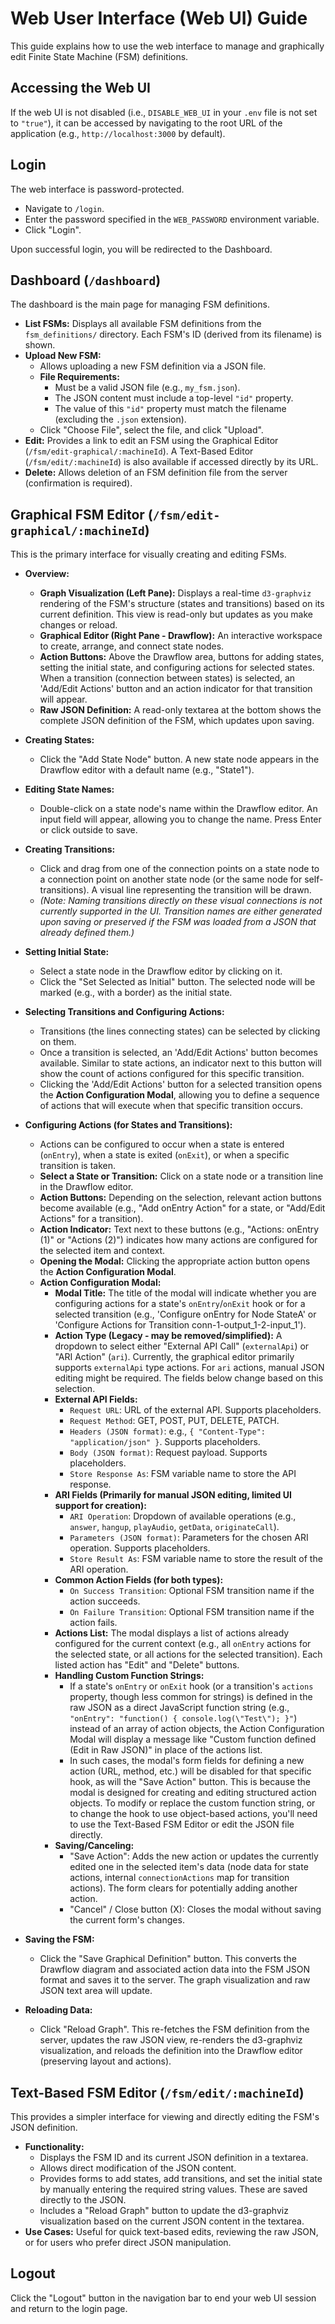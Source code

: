 # Web User Interface (Web UI) Guide

This guide explains how to use the web interface to manage and graphically edit Finite State Machine (FSM) definitions.

## Accessing the Web UI

If the web UI is not disabled (i.e., `DISABLE_WEB_UI` in your `.env` file is not set to `"true"`), it can be accessed by navigating to the root URL of the application (e.g., `http://localhost:3000` by default).

## Login

The web interface is password-protected.
*   Navigate to `/login`.
*   Enter the password specified in the `WEB_PASSWORD` environment variable.
*   Click "Login".

Upon successful login, you will be redirected to the Dashboard.

## Dashboard (`/dashboard`)

The dashboard is the main page for managing FSM definitions.

*   **List FSMs:** Displays all available FSM definitions from the `fsm_definitions/` directory. Each FSM's ID (derived from its filename) is shown.
*   **Upload New FSM:**
    *   Allows uploading a new FSM definition via a JSON file.
    *   **File Requirements:**
        *   Must be a valid JSON file (e.g., `my_fsm.json`).
        *   The JSON content must include a top-level `"id"` property.
        *   The value of this `"id"` property must match the filename (excluding the `.json` extension).
    *   Click "Choose File", select the file, and click "Upload".
*   **Edit:** Provides a link to edit an FSM using the Graphical Editor (`/fsm/edit-graphical/:machineId`). A Text-Based Editor (`/fsm/edit/:machineId`) is also available if accessed directly by its URL.
*   **Delete:** Allows deletion of an FSM definition file from the server (confirmation is required).

## Graphical FSM Editor (`/fsm/edit-graphical/:machineId`)

This is the primary interface for visually creating and editing FSMs.

*   **Overview:**
    *   **Graph Visualization (Left Pane):** Displays a real-time `d3-graphviz` rendering of the FSM's structure (states and transitions) based on its current definition. This view is read-only but updates as you make changes or reload.
    *   **Graphical Editor (Right Pane - Drawflow):** An interactive workspace to create, arrange, and connect state nodes.
    *   **Action Buttons:** Above the Drawflow area, buttons for adding states, setting the initial state, and configuring actions for selected states. When a transition (connection between states) is selected, an 'Add/Edit Actions' button and an action indicator for that transition will appear.
    *   **Raw JSON Definition:** A read-only textarea at the bottom shows the complete JSON definition of the FSM, which updates upon saving.

*   **Creating States:**
    *   Click the "Add State Node" button. A new state node appears in the Drawflow editor with a default name (e.g., "State1").
*   **Editing State Names:**
    *   Double-click on a state node's name within the Drawflow editor. An input field will appear, allowing you to change the name. Press Enter or click outside to save.
*   **Creating Transitions:**
    *   Click and drag from one of the connection points on a state node to a connection point on another state node (or the same node for self-transitions). A visual line representing the transition will be drawn.
    *   *(Note: Naming transitions directly on these visual connections is not currently supported in the UI. Transition names are either generated upon saving or preserved if the FSM was loaded from a JSON that already defined them.)*
*   **Setting Initial State:**
    *   Select a state node in the Drawflow editor by clicking on it.
    *   Click the "Set Selected as Initial" button. The selected node will be marked (e.g., with a border) as the initial state.
*   **Selecting Transitions and Configuring Actions:**
    *   Transitions (the lines connecting states) can be selected by clicking on them.
    *   Once a transition is selected, an 'Add/Edit Actions' button becomes available. Similar to state actions, an indicator next to this button will show the count of actions configured for this specific transition.
    *   Clicking the 'Add/Edit Actions' button for a selected transition opens the **Action Configuration Modal**, allowing you to define a sequence of actions that will execute when that specific transition occurs.
*   **Configuring Actions (for States and Transitions):**
    *   Actions can be configured to occur when a state is entered (`onEntry`), when a state is exited (`onExit`), or when a specific transition is taken.
    *   **Select a State or Transition:** Click on a state node or a transition line in the Drawflow editor.
    *   **Action Buttons:** Depending on the selection, relevant action buttons become available (e.g., "Add onEntry Action" for a state, or "Add/Edit Actions" for a transition).
    *   **Action Indicator:** Text next to these buttons (e.g., "Actions: onEntry (1)" or "Actions (2)") indicates how many actions are configured for the selected item and context.
    *   **Opening the Modal:** Clicking the appropriate action button opens the **Action Configuration Modal**.
    *   **Action Configuration Modal:**
        *   **Modal Title:** The title of the modal will indicate whether you are configuring actions for a state's `onEntry`/`onExit` hook or for a selected transition (e.g., 'Configure onEntry for Node StateA' or 'Configure Actions for Transition conn-1-output_1-2-input_1').
        *   **Action Type (Legacy - may be removed/simplified):** A dropdown to select either "External API Call" (`externalApi`) or "ARI Action" (`ari`). Currently, the graphical editor primarily supports `externalApi` type actions. For `ari` actions, manual JSON editing might be required. The fields below change based on this selection.
        *   **External API Fields:**
            *   `Request URL`: URL of the external API. Supports placeholders.
            *   `Request Method`: GET, POST, PUT, DELETE, PATCH.
            *   `Headers (JSON format)`: e.g., `{ "Content-Type": "application/json" }`. Supports placeholders.
            *   `Body (JSON format)`: Request payload. Supports placeholders.
            *   `Store Response As`: FSM variable name to store the API response.
        *   **ARI Fields (Primarily for manual JSON editing, limited UI support for creation):**
            *   `ARI Operation`: Dropdown of available operations (e.g., `answer`, `hangup`, `playAudio`, `getData`, `originateCall`).
            *   `Parameters (JSON format)`: Parameters for the chosen ARI operation. Supports placeholders.
            *   `Store Result As`: FSM variable name to store the result of the ARI operation.
        *   **Common Action Fields (for both types):**
            *   `On Success Transition`: Optional FSM transition name if the action succeeds.
            *   `On Failure Transition`: Optional FSM transition name if the action fails.
        *   **Actions List:** The modal displays a list of actions already configured for the current context (e.g., all `onEntry` actions for the selected state, or all actions for the selected transition). Each listed action has "Edit" and "Delete" buttons.
        *   **Handling Custom Function Strings:**
            *   If a state's `onEntry` or `onExit` hook (or a transition's `actions` property, though less common for strings) is defined in the raw JSON as a direct JavaScript function string (e.g., `"onEntry": "function() { console.log(\"Test\"); }"`) instead of an array of action objects, the Action Configuration Modal will display a message like "Custom function defined (Edit in Raw JSON)" in place of the actions list.
            *   In such cases, the modal's form fields for defining a new action (URL, method, etc.) will be disabled for that specific hook, as will the "Save Action" button. This is because the modal is designed for creating and editing structured action objects. To modify or replace the custom function string, or to change the hook to use object-based actions, you'll need to use the Text-Based FSM Editor or edit the JSON file directly.
        *   **Saving/Canceling:**
            *   "Save Action": Adds the new action or updates the currently edited one in the selected item's data (node data for state actions, internal `connectionActions` map for transition actions). The form clears for potentially adding another action.
            *   "Cancel" / Close button (X): Closes the modal without saving the current form's changes.
*   **Saving the FSM:**
    *   Click the "Save Graphical Definition" button. This converts the Drawflow diagram and associated action data into the FSM JSON format and saves it to the server. The graph visualization and raw JSON text area will update.
*   **Reloading Data:**
    *   Click "Reload Graph". This re-fetches the FSM definition from the server, updates the raw JSON view, re-renders the d3-graphviz visualization, and reloads the definition into the Drawflow editor (preserving layout and actions).

## Text-Based FSM Editor (`/fsm/edit/:machineId`)

This provides a simpler interface for viewing and directly editing the FSM's JSON definition.

*   **Functionality:**
    *   Displays the FSM ID and its current JSON definition in a textarea.
    *   Allows direct modification of the JSON content.
    *   Provides forms to add states, add transitions, and set the initial state by manually entering the required string values. These are saved directly to the JSON.
    *   Includes a "Reload Graph" button to update the d3-graphviz visualization based on the current JSON content in the textarea.
*   **Use Cases:** Useful for quick text-based edits, reviewing the raw JSON, or for users who prefer direct JSON manipulation.

## Logout

Click the "Logout" button in the navigation bar to end your web UI session and return to the login page.
